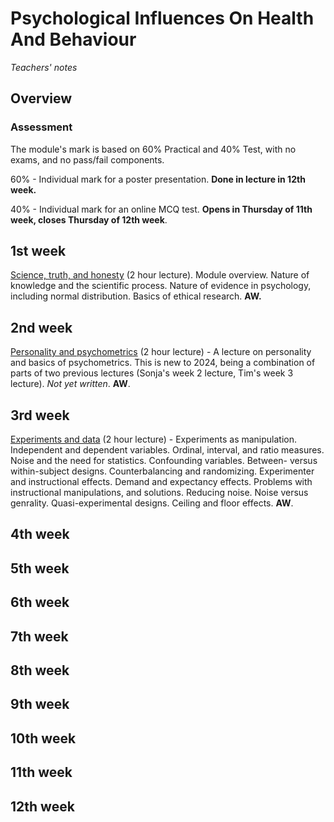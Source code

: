 # Psychological Influences On Health And Behaviour

_Teachers' notes_

## Overview

### Assessment

The module's mark is based on 60% Practical and 40% Test, with no exams, and no pass/fail components.

60% - Individual mark for a poster presentation. **Done in lecture in 12th week.**

40% - Individual mark for an online MCQ test. **Opens in Thursday of 11th week, closes Thursday of 12th week**. 

## 1st week

[Science, truth, and honesty](Lecture1.pptx) (2 hour lecture). Module overview. Nature of knowledge and the scientific process. Nature of evidence in psychology, including normal distribution. Basics of ethical research. **AW.**

## 2nd week

[Personality and psychometrics]() (2 hour lecture) - A lecture on personality and basics of psychometrics. This is new to 2024, being a combination of parts of two previous lectures (Sonja's week 2 lecture, Tim's week 3 lecture). _Not yet written_. **AW**.

## 3rd week

[Experiments and data](Lecture3.pptx) (2 hour lecture) - Experiments as manipulation. Independent and dependent variables. Ordinal, interval, and ratio measures. Noise and the need for statistics. Confounding variables. Between- versus within-subject designs. Counterbalancing and randomizing. Experimenter and instructional effects. Demand and expectancy effects. Problems with instructional manipulations, and solutions. Reducing noise. Noise versus genrality. Quasi-experimental designs. Ceiling and floor effects. **AW**.

## 4th week

## 5th week

## 6th week

## 7th week

## 8th week

## 9th week

## 10th week

## 11th week

## 12th week